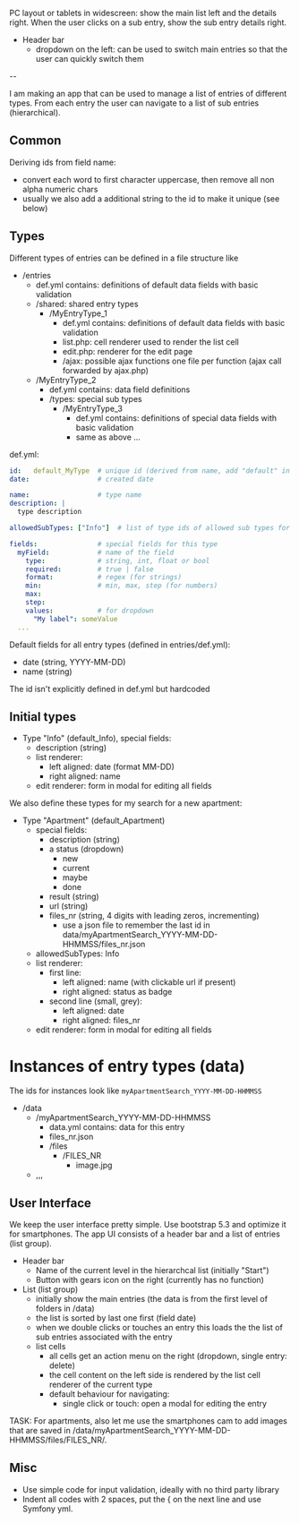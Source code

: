 
PC layout or tablets in widescreen: show the main list left and the details right. When the user clicks on a sub entry, show the sub entry details right.

- Header bar
  - dropdown on the left: can be used to switch main entries so that the user can quickly switch them

 --

I am making an app that can be used to manage a list of entries of different types. From each entry the user can navigate to a list of sub entries (hierarchical).

## Common

Deriving ids from field name:

- convert each word to first character uppercase, then remove all non alpha numeric chars
- usually we also add a additional string to the id to make it unique (see below)

## Types

Different types of entries can be defined in a file structure like

- /entries
  - def.yml contains: definitions of default data fields with basic validation
  - /shared: shared entry types
    - /MyEntryType_1
      - def.yml contains: definitions of default data fields with basic validation
      - list.php: cell renderer used to render the list cell
      - edit.php: renderer for the edit page
      - /ajax: possible ajax functions one file per function (ajax call forwarded by ajax.php)
  - /MyEntryType_2
    - def.yml contains: data field definitions
    - /types: special sub types
      - /MyEntryType_3
        - def.yml contains: definitions of special data fields with basic validation
        - same as above ...

def.yml:

```yml
id:   default_MyType  # unique id (derived from name, add "default" in front which is currently the only user)
date:                 # created date

name:                 # type name
description: |
  type description

allowedSubTypes: ["Info"]  # list of type ids of allowed sub types for the list

fields:               # special fields for this type
  myField:            # name of the field
    type:             # string, int, float or bool
    required:         # true | false
    format:           # regex (for strings)
    min:              # min, max, step (for numbers)
    max: 
    step: 
    values:           # for dropdown
      "My label": someValue 
  ...
```

Default fields for all entry types (defined in entries/def.yml):

- date (string, YYYY-MM-DD)
- name (string)

The id isn't explicitly defined in def.yml but hardcoded

## Initial types

- Type "Info" (default_Info), special fields:
  - description (string)
  - list renderer:
    - left aligned:  date (format MM-DD)
    - right aligned: name
  - edit renderer: form in modal for editing all fields

We also define these types for my search for a new apartment:

- Type "Apartment" (default_Apartment)
  - special fields:
    - description (string)
    - a status (dropdown)
      - new
      - current
      - maybe
      - done
    - result (string)
    - url (string)
    - files_nr (string, 4 digits with leading zeros, incrementing)
      - use a json file to remember the last id in data/myApartmentSearch_YYYY-MM-DD-HHMMSS/files_nr.json
  - allowedSubTypes: Info
  - list renderer:
    - first line:
      - left aligned:  name (with clickable url if present) 
      - right aligned: status as badge 
    - second line (small, grey): 
      - left aligned:  date
      - right aligned: files_nr 
  - edit renderer: form in modal for editing all fields

# Instances of entry types (data)

The ids for instances look like `myApartmentSearch_YYYY-MM-DD-HHMMSS`

- /data
  - /myApartmentSearch_YYYY-MM-DD-HHMMSS
    - data.yml contains: data for this entry
    - files_nr.json
    - /files
      - /FILES_NR
        - image.jpg
  - ,,,

## User Interface

We keep the user interface pretty simple. Use bootstrap 5.3 and optimize it for smartphones. The app UI consists of a header bar and a list of entries (list group).

- Header bar
  - Name of the current level in the hierarchcal list (initially "Start")
  - Button with gears icon on the right (currently has no function)
- List (list group)
  - initially show the main entries (the data is from the first level of folders in /data)
  - the list is sorted by last one first (field date)
  - when we double clicks or touches an entry this loads the the list of sub entries associated with the entry
  - list cells
    - all cells get an action menu on the right (dropdown, single entry: delete)
    - the cell content on the left side is rendered by the list cell renderer of the current type
    - default behaviour for navigating:
      - single click or touch: open a modal for editing the entry

TASK: For apartments, also let me use the smartphones cam to add images that are saved in /data/myApartmentSearch_YYYY-MM-DD-HHMMSS/files/FILES_NR/.

## Misc

- Use simple code for input validation, ideally with no third party library
- Indent all codes with 2 spaces, put the { on the next line and use Symfony yml.
